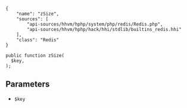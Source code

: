 ``` yamlmeta
{
    "name": "zSize",
    "sources": [
        "api-sources/hhvm/hphp/system/php/redis/Redis.php",
        "api-sources/hhvm/hphp/hack/hhi/stdlib/builtins_redis.hhi"
    ],
    "class": "Redis"
}
```




``` Hack
public function zSize(
  $key,
);
```




## Parameters




+ ` $key `
<!-- HHAPIDOC -->
